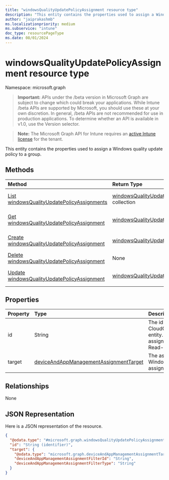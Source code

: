 ```yaml
---
title: "windowsQualityUpdatePolicyAssignment resource type"
description: "This entity contains the properties used to assign a Windows quality update policy to a group."
author: "jaiprakashmb"
ms.localizationpriority: medium
ms.subservice: "intune"
doc_type: resourcePageType
ms.date: 08/01/2024
---
```


# windowsQualityUpdatePolicyAssignment resource type

Namespace: microsoft.graph

> **Important:** APIs under the /beta version in Microsoft Graph are subject to change which could break your applications. While Intune /beta APIs are supported by Microsoft, you should use these at your own discretion. In general, /beta APIs are not recommended for use in production applications. To determine whether an API is available in v1.0, use the Version selector.

> **Note:** The Microsoft Graph API for Intune requires an [active Intune license](https://go.microsoft.com/fwlink/?linkid=839381) for the tenant.

This entity contains the properties used to assign a Windows quality update policy to a group.

## Methods
|Method|Return Type|Description|
|:---|:---|:---|
|[List windowsQualityUpdatePolicyAssignments](../api/intune-softwareupdate-windowsqualityupdatepolicyassignment-list.md)|[windowsQualityUpdatePolicyAssignment](../resources/intune-softwareupdate-windowsqualityupdatepolicyassignment.md) collection|List properties and relationships of the [windowsQualityUpdatePolicyAssignment](../resources/intune-softwareupdate-windowsqualityupdatepolicyassignment.md) objects.|
|[Get windowsQualityUpdatePolicyAssignment](../api/intune-softwareupdate-windowsqualityupdatepolicyassignment-get.md)|[windowsQualityUpdatePolicyAssignment](../resources/intune-softwareupdate-windowsqualityupdatepolicyassignment.md)|Read properties and relationships of the [windowsQualityUpdatePolicyAssignment](../resources/intune-softwareupdate-windowsqualityupdatepolicyassignment.md) object.|
|[Create windowsQualityUpdatePolicyAssignment](../api/intune-softwareupdate-windowsqualityupdatepolicyassignment-create.md)|[windowsQualityUpdatePolicyAssignment](../resources/intune-softwareupdate-windowsqualityupdatepolicyassignment.md)|Create a new [windowsQualityUpdatePolicyAssignment](../resources/intune-softwareupdate-windowsqualityupdatepolicyassignment.md) object.|
|[Delete windowsQualityUpdatePolicyAssignment](../api/intune-softwareupdate-windowsqualityupdatepolicyassignment-delete.md)|None|Deletes a [windowsQualityUpdatePolicyAssignment](../resources/intune-softwareupdate-windowsqualityupdatepolicyassignment.md).|
|[Update windowsQualityUpdatePolicyAssignment](../api/intune-softwareupdate-windowsqualityupdatepolicyassignment-update.md)|[windowsQualityUpdatePolicyAssignment](../resources/intune-softwareupdate-windowsqualityupdatepolicyassignment.md)|Update the properties of a [windowsQualityUpdatePolicyAssignment](../resources/intune-softwareupdate-windowsqualityupdatepolicyassignment.md) object.|

## Properties
|Property|Type|Description|
|:---|:---|:---|
|id|String|The id for CloudQualityUpdateProfileAssignment entity. This id is assigned when assigning the profile to a group. Read-only|
|target|[deviceAndAppManagementAssignmentTarget](../resources/intune-shared-deviceandappmanagementassignmenttarget.md)|The assignment target that the Windows quality update policy is assigned to.|

## Relationships
None

## JSON Representation
Here is a JSON representation of the resource.
<!-- {
  "blockType": "resource",
  "keyProperty": "id",
  "@odata.type": "microsoft.graph.windowsQualityUpdatePolicyAssignment"
}
-->
``` json
{
  "@odata.type": "#microsoft.graph.windowsQualityUpdatePolicyAssignment",
  "id": "String (identifier)",
  "target": {
    "@odata.type": "microsoft.graph.deviceAndAppManagementAssignmentTarget",
    "deviceAndAppManagementAssignmentFilterId": "String",
    "deviceAndAppManagementAssignmentFilterType": "String"
  }
}
```